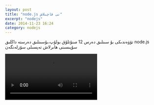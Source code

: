 ```yaml
---
layout: post
title: "node.js نى قاچىلاش"
excerpt: "nodejs"
date: 2014-11-23 16:24
category: nodejs
---
```

تۆۋەندىكى بۇ سىنلىق دەرس 12 مىنۇتلۇق بولۇپ،بۇسىنلىق دەرستە داڭلىق node.js سۇپىسىنى ھاىرلاش تەپسىلى سۆزلەنگەن

<video   controls>
  <source width="100%"height="auto" src="http://bilig.cc/course/27/lesson/200/media" type="video/mp4">
 

</video>

